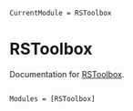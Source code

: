 ```@meta
CurrentModule = RSToolbox
```

# RSToolbox

Documentation for [RSToolbox](https://github.com/JoshuaBillson/RSToolbox.jl).

```@index
```

```@autodocs
Modules = [RSToolbox]
```
